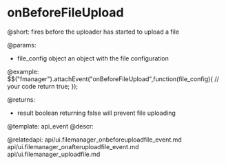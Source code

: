 onBeforeFileUpload
=============

@short:
	fires before the uploader has started to upload a file

@params:

- file_config		object			an object with the file configuration

@example:
$$("fmanager").attachEvent("onBeforeFileUpload",function(file_config){
    // your code
    return true;
});

@returns:

- result		boolean			returning false will prevent file uploading

@template:	api_event
@descr:


@relatedapi:
api/ui.filemanager_onbeforeuploadfile_event.md
api/ui.filemanager_onafteruploadfile_event.md
api/ui.filemanager_uploadfile.md
